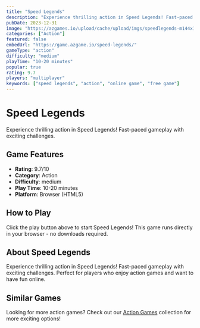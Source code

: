 ```yaml
---
title: "Speed Legends"
description: "Experience thrilling action in Speed Legends! Fast-paced gameplay with exciting challenges."
pubDate: 2023-12-31
image: "https://azgames.io/upload/cache/upload/imgs/speedlegends-m144x144.webp"
categories: ["Action"]
featured: false
embedUrl: "https://game.azgame.io/speed-legends/"
gameType: "action"
difficulty: "medium"
playTime: "10-20 minutes"
popular: true
rating: 9.7
players: "multiplayer"
keywords: ["speed legends", "action", "online game", "free game"]
---
```


# Speed Legends

Experience thrilling action in Speed Legends! Fast-paced gameplay with exciting challenges.

## Game Features

- **Rating**: 9.7/10
- **Category**: Action
- **Difficulty**: medium
- **Play Time**: 10-20 minutes
- **Platform**: Browser (HTML5)

## How to Play

Click the play button above to start Speed Legends! This game runs directly in your browser - no downloads required.

## About Speed Legends

Experience thrilling action in Speed Legends! Fast-paced gameplay with exciting challenges. Perfect for players who enjoy action games and want to have fun online.

## Similar Games

Looking for more action games? Check out our [Action Games](/categories/action) collection for more exciting options!
